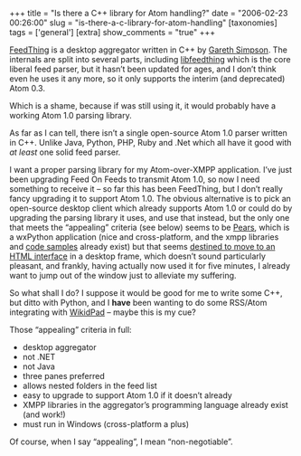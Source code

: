 +++
title = "Is there a C++ library for Atom handling?"
date = "2006-02-23 00:26:00"
slug = "is-there-a-c-library-for-atom-handling"
[taxonomies]
tags = ['general']
[extra]
show_comments = "true"
+++

[FeedThing](http://feedthing.sourceforge.net/) is a desktop aggregator written in C++ by [Gareth Simpson](http://xurble.org/). The internals are split into several parts, including [libfeedthing](http://cvs.sourceforge.net/viewcvs.py/feedthing/libfeedthing/) which is the core liberal feed parser, but it hasn’t been updated for ages, and I don’t think even he uses it any more, so it only supports the interim (and deprecated) Atom 0.3.

Which is a shame, because if was still using it, it would probably have a working Atom 1.0 parsing library.

As far as I can tell, there isn’t a single open-source Atom 1.0 parser written in C++. Unlike Java, Python, PHP, Ruby and .Net which all have it good with *at least* one solid feed parser.

I want a proper parsing library for my Atom-over-XMPP application. I’ve just been upgrading Feed On Feeds to transmit Atom 1.0, so now I need something to receive it – so far this has been FeedThing, but I don’t really fancy upgrading it to support Atom 1.0. The obvious alternative is to pick an open-source desktop client which already supports Atom 1.0 or could do by upgrading the parsing library it uses, and use that instead, but the only one that meets the “appealing” criteria (see below) seems to be [Pears](http://come.to/project5/pears), which is a wxPython application (nice and cross-platform, and the xmpp libraries and [code samples](http://www.franklinmint.fm/blog/archives/000603.html) already exist) but that seems [destined to move to an HTML interface](http://project5.freezope.org/pears/future.html/) in a desktop frame, which doesn’t sound particularly pleasant, and frankly, having actually now used it for five minutes, I already want to jump out of the window just to alleviate my suffering.

So what shall I do? I suppose it would be good for me to write some C++, but ditto with Python, and I **have** been wanting to do some RSS/Atom integrating with [WikidPad](http://wikidpad.python-hosting.com/) – maybe this is my cue?

Those “appealing” criteria in full:

- desktop aggregator
- not .NET
- not Java
- three panes preferred
- allows nested folders in the feed list
- easy to upgrade to support Atom 1.0 if it doesn’t already
- XMPP libraries in the aggregator’s programming language already exist (and work!)
- must run in Windows (cross-platform a plus)

Of course, when I say “appealing”, I mean “non-negotiable”.
